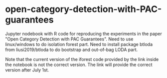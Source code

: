 # open-category-detection-with-PAC-guarantees
Jupyter nodebook with R code for reproducing the experiments in the paper "Open Category Detection with PAC Guarantees". 
Need to use linux/windows to do isolation forest part. 
Need to install package btloda from liusi2019/btloda to do bootstrap and out-of-bag LODA part. 

Note that the current version of the iforest code provided by the link inside the notebook is not the correct version. The link will provide the correct version after July 1st.
